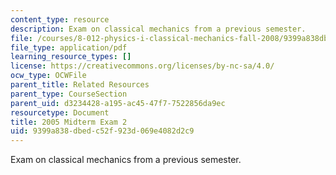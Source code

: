 ```yaml
---
content_type: resource
description: Exam on classical mechanics from a previous semester.
file: /courses/8-012-physics-i-classical-mechanics-fall-2008/9399a838dbedc52f923d069e4082d2c9_exam2.pdf
file_type: application/pdf
learning_resource_types: []
license: https://creativecommons.org/licenses/by-nc-sa/4.0/
ocw_type: OCWFile
parent_title: Related Resources
parent_type: CourseSection
parent_uid: d3234428-a195-ac45-47f7-7522856da9ec
resourcetype: Document
title: 2005 Midterm Exam 2
uid: 9399a838-dbed-c52f-923d-069e4082d2c9
---
```

Exam on classical mechanics from a previous semester.